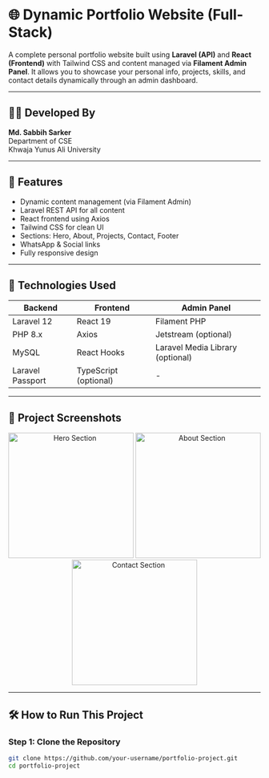 # 🌐 Dynamic Portfolio Website (Full-Stack)

A complete personal portfolio website built using **Laravel (API)** and **React (Frontend)** with Tailwind CSS and content managed via **Filament Admin Panel**. It allows you to showcase your personal info, projects, skills, and contact details dynamically through an admin dashboard.

---

## 👨‍💻 Developed By

**Md. Sabbih Sarker**  
Department of CSE  
Khwaja Yunus Ali University

---

## 🚀 Features

- Dynamic content management (via Filament Admin)
- Laravel REST API for all content
- React frontend using Axios
- Tailwind CSS for clean UI
- Sections: Hero, About, Projects, Contact, Footer
- WhatsApp & Social links
- Fully responsive design

---

## 🧰 Technologies Used

| Backend         | Frontend     | Admin Panel     |
| --------------- | ------------ | ----------------|
| Laravel 12      | React 19     | Filament PHP     |
| PHP 8.x         | Axios        | Jetstream (optional) |
| MySQL           | React Hooks  | Laravel Media Library (optional) |
| Laravel Passport | TypeScript (optional) | - |

---

## 📸 Project Screenshots

<p align="center">
  <img src="https://raw.githubusercontent.com/skrsabbih/portfolio-project/main/screenshots/hero.png" alt="Hero Section" width="250"/>
  <img src="https://raw.githubusercontent.com/skrsabbih/portfolio-project/main/screenshots/about.png" alt="About Section" width="250"/>
  <img src="https://raw.githubusercontent.com/skrsabbih/portfolio-project/main/screenshots/contact.png" alt="Contact Section" width="250"/>
</p>

---

## 🛠️ How to Run This Project

### Step 1: Clone the Repository
```bash
git clone https://github.com/your-username/portfolio-project.git
cd portfolio-project
